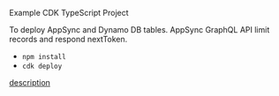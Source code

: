Example CDK TypeScript Project

To deploy AppSync and Dynamo DB tables. AppSync GraphQL API limit records and respond nextToken.

* `npm install`
* `cdk deploy`

[description](https://note.figmentresearch.com/aws/cdkappsync-dynamo-limit)